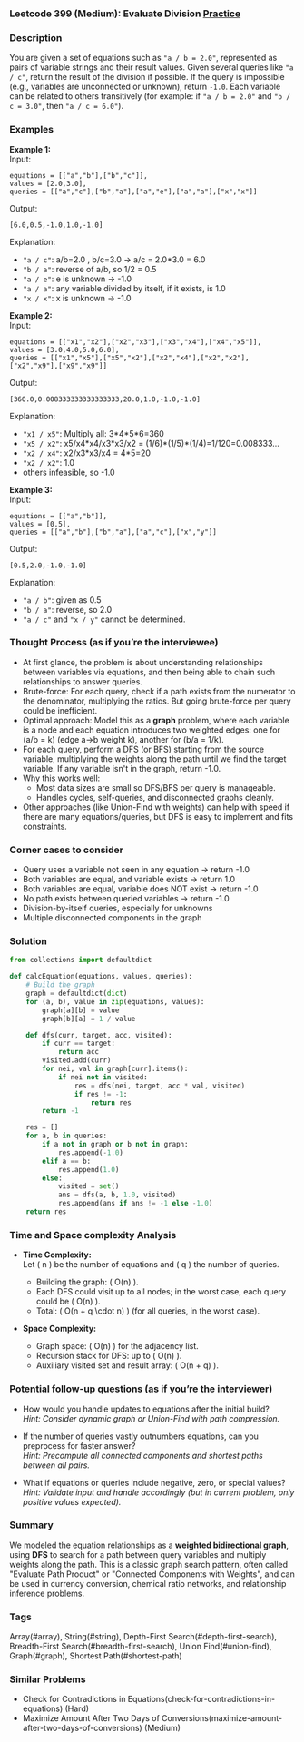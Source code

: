### Leetcode 399 (Medium): Evaluate Division [Practice](https://leetcode.com/problems/evaluate-division)

### Description  
You are given a set of equations such as `"a / b = 2.0"`, represented as pairs of variable strings and their result values. Given several queries like `"a / c"`, return the result of the division if possible. If the query is impossible (e.g., variables are unconnected or unknown), return `-1.0`. Each variable can be related to others transitively (for example: if `"a / b = 2.0"` and `"b / c = 3.0"`, then `"a / c = 6.0"`).  

### Examples  

**Example 1:**  
Input:  
```
equations = [["a","b"],["b","c"]], 
values = [2.0,3.0], 
queries = [["a","c"],["b","a"],["a","e"],["a","a"],["x","x"]]
```
Output:  
```
[6.0,0.5,-1.0,1.0,-1.0]
```
Explanation:  
- `"a / c"`: a/b=2.0 , b/c=3.0 → a/c = 2.0\*3.0 = 6.0  
- `"b / a"`: reverse of a/b, so 1/2 = 0.5  
- `"a / e"`: e is unknown → -1.0  
- `"a / a"`: any variable divided by itself, if it exists, is 1.0  
- `"x / x"`: x is unknown → -1.0  

**Example 2:**  
Input:  
```
equations = [["x1","x2"],["x2","x3"],["x3","x4"],["x4","x5"]],
values = [3.0,4.0,5.0,6.0],
queries = [["x1","x5"],["x5","x2"],["x2","x4"],["x2","x2"],["x2","x9"],["x9","x9"]]
```
Output:  
```
[360.0,0.008333333333333333,20.0,1.0,-1.0,-1.0]
```
Explanation:  
- `"x1 / x5"`: Multiply all: 3\*4\*5\*6=360  
- `"x5 / x2"`: x5/x4\*x4/x3\*x3/x2 = (1/6)\*(1/5)\*(1/4)=1/120=0.008333...  
- `"x2 / x4"`: x2/x3\*x3/x4 = 4\*5=20  
- `"x2 / x2"`: 1.0  
- others infeasible, so -1.0  

**Example 3:**  
Input:  
```
equations = [["a","b"]], 
values = [0.5], 
queries = [["a","b"],["b","a"],["a","c"],["x","y"]]
```
Output:  
```
[0.5,2.0,-1.0,-1.0]
```
Explanation:  
- `"a / b"`: given as 0.5  
- `"b / a"`: reverse, so 2.0  
- `"a / c"` and `"x / y"` cannot be determined.  


### Thought Process (as if you’re the interviewee)  
- At first glance, the problem is about understanding relationships between variables via equations, and then being able to chain such relationships to answer queries.
- Brute-force: For each query, check if a path exists from the numerator to the denominator, multiplying the ratios. But going brute-force per query could be inefficient.
- Optimal approach: Model this as a **graph** problem, where each variable is a node and each equation introduces two weighted edges: one for \(a/b = k\) (edge a→b weight k), another for \(b/a = 1/k\).
- For each query, perform a DFS (or BFS) starting from the source variable, multiplying the weights along the path until we find the target variable. If any variable isn't in the graph, return -1.0.
- Why this works well:  
  - Most data sizes are small so DFS/BFS per query is manageable.
  - Handles cycles, self-queries, and disconnected graphs cleanly.
- Other approaches (like Union-Find with weights) can help with speed if there are many equations/queries, but DFS is easy to implement and fits constraints.

### Corner cases to consider  
- Query uses a variable not seen in any equation → return -1.0
- Both variables are equal, and variable exists → return 1.0
- Both variables are equal, variable does NOT exist → return -1.0
- No path exists between queried variables → return -1.0
- Division-by-itself queries, especially for unknowns
- Multiple disconnected components in the graph  

### Solution

```python
from collections import defaultdict

def calcEquation(equations, values, queries):
    # Build the graph
    graph = defaultdict(dict)
    for (a, b), value in zip(equations, values):
        graph[a][b] = value
        graph[b][a] = 1 / value

    def dfs(curr, target, acc, visited):
        if curr == target:
            return acc
        visited.add(curr)
        for nei, val in graph[curr].items():
            if nei not in visited:
                res = dfs(nei, target, acc * val, visited)
                if res != -1:
                    return res
        return -1

    res = []
    for a, b in queries:
        if a not in graph or b not in graph:
            res.append(-1.0)
        elif a == b:
            res.append(1.0)
        else:
            visited = set()
            ans = dfs(a, b, 1.0, visited)
            res.append(ans if ans != -1 else -1.0)
    return res
```

### Time and Space complexity Analysis  

- **Time Complexity:**  
  Let \( n \) be the number of equations and \( q \) the number of queries.  
  - Building the graph: \( O(n) \).
  - Each DFS could visit up to all nodes; in the worst case, each query could be \( O(n) \).  
  - Total: \( O(n + q \cdot n) \) (for all queries, in the worst case).

- **Space Complexity:**  
  - Graph space: \( O(n) \) for the adjacency list.
  - Recursion stack for DFS: up to \( O(n) \).
  - Auxiliary visited set and result array: \( O(n + q) \).

### Potential follow-up questions (as if you’re the interviewer)  

- How would you handle updates to equations after the initial build?  
  *Hint: Consider dynamic graph or Union-Find with path compression.*

- If the number of queries vastly outnumbers equations, can you preprocess for faster answer?  
  *Hint: Precompute all connected components and shortest paths between all pairs.*

- What if equations or queries include negative, zero, or special values?  
  *Hint: Validate input and handle accordingly (but in current problem, only positive values expected).*

### Summary
We modeled the equation relationships as a **weighted bidirectional graph**, using **DFS** to search for a path between query variables and multiply weights along the path. This is a classic graph search pattern, often called "Evaluate Path Product" or "Connected Components with Weights", and can be used in currency conversion, chemical ratio networks, and relationship inference problems.

### Tags
Array(#array), String(#string), Depth-First Search(#depth-first-search), Breadth-First Search(#breadth-first-search), Union Find(#union-find), Graph(#graph), Shortest Path(#shortest-path)

### Similar Problems
- Check for Contradictions in Equations(check-for-contradictions-in-equations) (Hard)
- Maximize Amount After Two Days of Conversions(maximize-amount-after-two-days-of-conversions) (Medium)